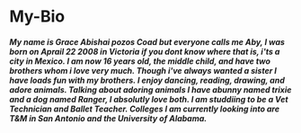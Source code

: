 # My-Bio
##### My name is Grace Abishai pozos Coad but everyone calls me Aby, I was born on Aprail 22 2008 in Victoria if you dont know where that is, i'ts a city in Mexico. I am now 16 years old, the middle child, and have two brothers whom i love very much. Though i've always wanted a sister I have loads fun with my brothers. I enjoy dancing, reading, drawing, and adore animals. Talking about adoring animals I have abunny named trixie and a dog named Ranger, I absolutly love both. I am studdiing to be a Vet Technician and Ballet Teacher. Colleges I am currently looking into are T&M in San Antonio and the University of Alabama.

